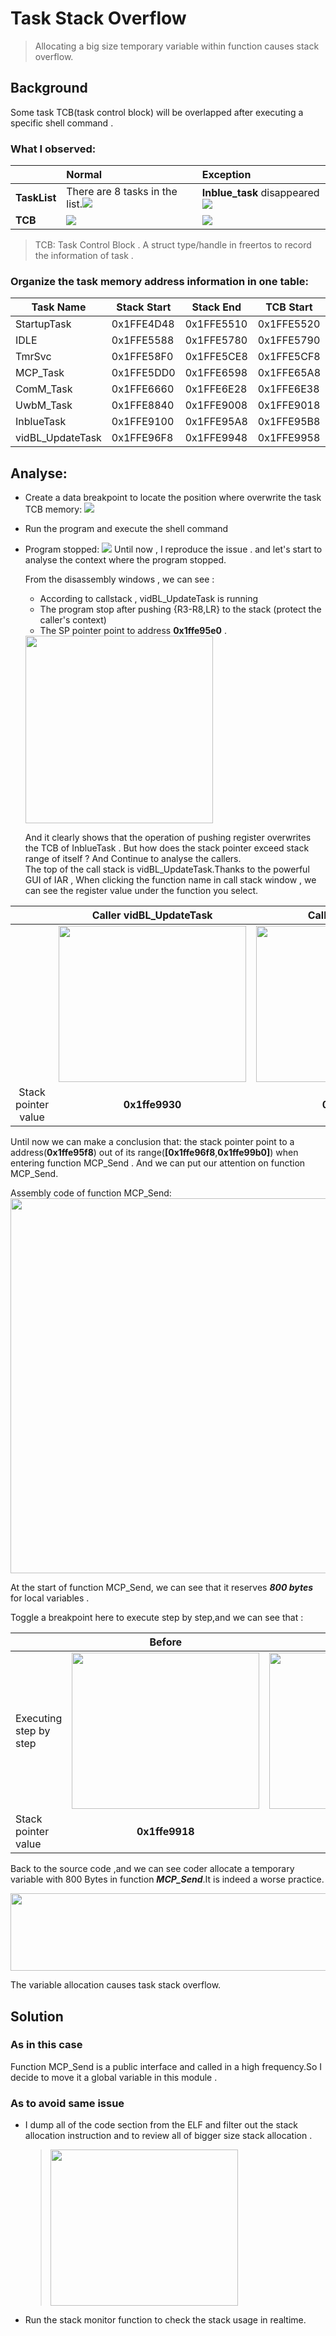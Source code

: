 # Task Stack Overflow 
> Allocating a big size temporary variable within function causes stack overflow.

## Background
  Some task TCB(task control block) will be overlapped after executing a specific shell command . 

### What I observed:   
  
|               |Normal|Exception|
|             :-|:-|:-|
|**TaskList**   |There are 8 tasks in the list.![](TasksListBeforeOverlapped.PNG)|**Inblue_task** disappeared![](TaskListOverlapped.PNG)
|**TCB**        |![](TCB_Before_Overlapped.PNG)|![](TCB_After_Overlapped.png)

> TCB: Task Control Block . A struct type/handle in freertos to record the information of task .       


### Organize the task memory address information in one table:
  
|Task Name|Stack Start|Stack End|TCB Start|TCB End|
|-|-|-|-|-|
StartupTask|0x1FFE4D48|0x1FFE5510|0x1FFE5520|0x1FFE5578
IDLE|0x1FFE5588|0x1FFE5780|0x1FFE5790|0x1FFE57E8
TmrSvc|0x1FFE58F0|0x1FFE5CE8|0x1FFE5CF8|0x1FFE5D50
MCP_Task|0x1FFE5DD0|0x1FFE6598|0x1FFE65A8|0x1FFE6600
ComM_Task|0x1FFE6660|0x1FFE6E28|0x1FFE6E38|0x1FFE6E90
UwbM_Task|0x1FFE8840|0x1FFE9008|0x1FFE9018|0x1FFE9070
InblueTask|0x1FFE9100|0x1FFE95A8|0x1FFE95B8|0x1FFE9610
vidBL_UpdateTask|0x1FFE96F8|0x1FFE9948|0x1FFE9958|0x1FFE99B0



## Analyse:

- Create a data breakpoint to locate the position where overwrite the task TCB memory:
![](EditDataBreakPoint.png)
- Run the program and execute the shell command
- Program stopped:
  <img src=ProgramHalt.PNG>
 Until now , I reproduce the issue . and let's start to analyse the context where the program stopped.

   From the disassembly windows , we can see :
   - According to callstack , vidBL_UpdateTask is running
   - The program stop after pushing {R3-R8,LR} to the stack (protect the caller's context)
   - The SP pointer point to address **0x1ffe95e0** .   
   <img src="Register.png" width=300 height=300>
 
  And it clearly shows that the operation of pushing register overwrites the TCB of InblueTask . But how does the stack pointer exceed stack range of itself ? And Continue to analyse the callers.   
  The top of the call stack is vidBL_UpdateTask.Thanks to the powerful GUI of IAR , When  clicking the function name in call stack window , we can see the register value under the function you select.    

 ||Caller vidBL_UpdateTask| Caller MCP_Send|
 |:-:|:-:|:-:|
 ||<img src="Caller_vidBL_UpdateTask.PNG" width=300 height=250>|<img src="Caller_MCP_Send.PNG" width=300 height=250>|
 | Stack pointer value | **0x1ffe9930** | **0x1ffe95f8** |

  Until now we can make a conclusion that: the stack pointer point to a address(**0x1ffe95f8**) out of its range(**[0x1ffe96f8**,**0x1ffe99b0]**) when entering function MCP_Send . And we can put our attention on function MCP_Send.   
  
  Assembly code of function MCP_Send:    
<img src=FunctionMCP_Send.png height=600 width=600>

  At the start of function MCP_Send, we can see that it reserves ***800 bytes*** for local variables .

  Toggle a breakpoint here to execute step by step,and we can see that :

||Before|After|
|-|:-:|:-:|
|Executing step by step|<img src="FunctionWithinMCP_Send.PNG" height=250 width=300>|<img src="FunctionWithinMCP_Send2.PNG" height=250 width=300>|
|Stack pointer value|**0x1ffe9918**|**0x1ffe95f8**|


Back to the source code ,and we can see coder allocate a temporary variable with 800 Bytes in function ***MCP_Send***.It is indeed a worse practice.

<img src="AllocateALocalVariableWith800Bytes.PNG" height=124 width=600>


The variable allocation causes task stack overflow.

## Solution
### As in this case
 Function MCP_Send is a public interface and called in a high frequency.So I decide to move it a global variable in this module .

### As to avoid same issue 
- I dump all of the code section from the ELF and filter out the stack allocation instruction and to review all of bigger size stack allocation .
   > <img src="StackAllocation.PNG" width=300 height=250>
   
- Run the stack monitor function to check the stack usage in realtime.


